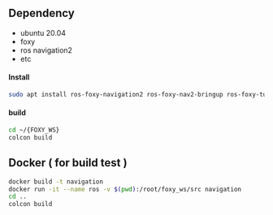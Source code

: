 ## Dependency
- ubuntu 20.04
- foxy
- ros navigation2
- etc

#### Install
```bash
sudo apt install ros-foxy-navigation2 ros-foxy-nav2-bringup ros-foxy-turtlebot3*
```
#### build
```bash
cd ~/{FOXY_WS}
colcon build
```

## Docker ( for build test )
```bash
docker build -t navigation
docker run -it --name ros -v $(pwd):/root/foxy_ws/src navigation
cd ..
colcon build
```
